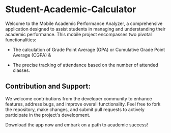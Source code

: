 # Student-Academic-Calculator

Welcome to the Mobile Academic Performance Analyzer, a comprehensive application designed to assist students in managing and understanding their academic performance. 
This mobile project encompasses two pivotal functionalities: 

- The calculation of Grade Point Average (GPA) or Cumulative Grade Point Average (CGPA) & 

- The precise tracking of attendance based on the number of attended classes.

## Contribution and Support:


We welcome contributions from the developer community to enhance features, address bugs, and improve overall functionality. Feel free to fork the repository, make changes, and submit pull requests to actively participate in the project's development.

Download the app now and embark on a path to academic success!

